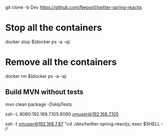 git clone -b Dev https://github.com/Neoop1/twitter-spring-reactjs

# Stop all the containers

docker stop $(docker ps -a -q)

# Remove all the containers

docker rm $(docker ps -a -q)

## Build MVN without tests
mvn clean package -DskipTests

ssh -L 8080:192.168.7.105:8080 vmuser@192.168.7.105

ssh -t vmuser@192.168.7.87 "cd ./dev/twitter-spring-reactjs; exec \$SHELL -l"
